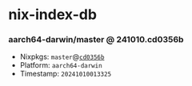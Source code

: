 # nix-index-db
### aarch64-darwin/master @ 241010.cd0356b
- Nixpkgs: `master`@[`cd0356b`](https://github.com/NixOS/nixpkgs/commit/cd0356b60f64644dcae43a566e16c6ddbd726166)
- Platform: `aarch64-darwin`
- Timestamp: `20241010013325`
